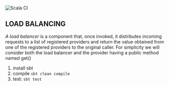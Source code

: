 ![Scala CI](https://github.com/baracuda25/loadBalancer/workflows/Scala%20CI/badge.svg?branch=main&event=push)

## LOAD BALANCING

*A load balancer* is a component that, once invoked, it distributes incoming
requests to a list of registered providers and return the value obtained 
from one of the registered providers to the original caller. 
For simplicity we will consider both the load balancer and the provider having
a public method named get()

1. install sbt
2. compile `sbt clean compile`
3. test: `sbt test`
